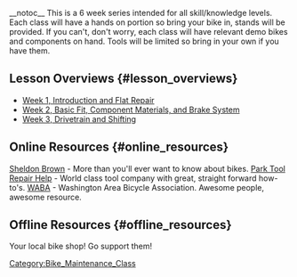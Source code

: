 \_\_notoc\_\_ This is a 6 week series intended for all skill/knowledge
levels. Each class will have a hands on portion so bring your bike in,
stands will be provided. If you can't, don't worry, each class will have
relevant demo bikes and components on hand. Tools will be limited so
bring in your own if you have them.

## Lesson Overviews {#lesson_overviews}

-   [Week 1, Introduction and Flat
    Repair](Bike_Maintenance_Class:_Week_1,_Introduction_and_Flat_Repair)
-   [Week 2, Basic Fit, Component Materials, and Brake
    System](Bike_Maintenance_Class:_Week_2,_Basic_Fit,_Component_Materials,_and_Brake_System)
-   [Week 3, Drivetrain and
    Shifting](Bike_Maintenance_Class:_Week_3)

## Online Resources {#online_resources}

[Sheldon Brown](http://www.sheldonbrown.com/) - More than you'll ever
want to know about bikes. [Park Tool Repair
Help](http://www.parktool.com/blog/repair-help) - World class tool
company with great, straight forward how-to's.
[WABA](http://www.waba.org/) - Washington Area Bicycle Association.
Awesome people, awesome resource.

## Offline Resources {#offline_resources}

Your local bike shop! Go support them!

[Category:Bike_Maintenance_Class](Category:Bike_Maintenance_Class)
